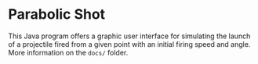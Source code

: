 # Parabolic Shot

This Java program offers a graphic user interface for simulating the launch of a projectile fired from a given point with an initial firing speed and angle. More information on the `docs/` folder.
